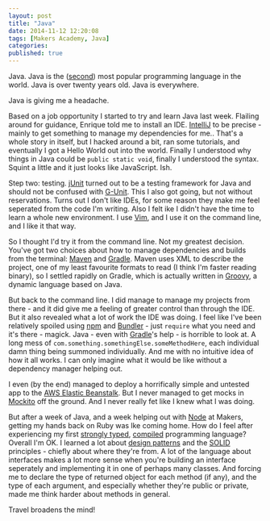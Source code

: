 ```yaml
---
layout: post
title: "Java"
date: 2014-11-12 12:20:08
tags: [Makers Academy, Java]
categories:
published: true
---
```


Java. Java is the
([second](http://www.tiobe.com/index.php/content/paperinfo/tpci/index.html))
most popular programming language in the world. Java is over twenty years old.
Java is everywhere.

Java is giving me a headache.

Based on a job opportunity I started to try and learn Java last week. Flailing
around for guidance, Enrique told me to install an IDE. [IntelliJ] to be
precise - mainly to get something to manage my dependencies for me.. That's
a whole story in itself, but I hacked around a bit, ran some tutorials, and
eventually I got a Hello World out into the world. Finally
I understood why things in Java could be `public static void`, finally
I understood the syntax. Squint a little and it just looks like JavaScript. Ish.

Step two: testing. [jUnit] turned out to be a testing framework for Java
and should not be confused with [G-Unit].  This I also got going, but not
without reservations. Turns out I don't like IDEs, for some reason they make me
feel seperated from the code I'm writing.  Also I felt ike I didn't have the
time to learn a whole new environment. I use [Vim], and I use it on the command
line, and I like it that way.

So I thought I'd try it from the command line. Not my greatest decision. You've
got two choices about how to manage dependencies and builds from the terminal:
[Maven] and [Gradle]. Maven uses XML to describe the project, one of my
least favourite formats to read (I think I'm faster reading binary), so
I settled rapidly on Gradle, which is actually written in [Groovy], a dynamic
language based on Java.

But back to the command line. I did manage to manage my projects from there -
and it did give me a feeling of greater control than through the IDE. But it
also revealed what a lot of work the IDE was doing. I feel like I've been
relatively spoiled using [npm] and [Bundler] - just `require` what you
need and it's there - magick. Java - even with [Gradle]'s help - is horrible
to look at. A long mess of `com.something.somethingElse.someMethodHere`, each
individual damn thing being summoned individually. And me with no intuitive idea
of how it all works. I can only imagine what it would be like without
a dependency manager helping out.

I even (by the end) managed to deploy a horrifically simple and untested app to
the [AWS Elastic Beanstalk]. But I never managed to get mocks in [Mockito]
off the ground. And I never really fet like I knew what I was doing.

But after a week of Java, and a week helping out with [Node] at Makers,
getting my hands back on Ruby was lke coming home. How do I feel after
experiencing my first [strongly typed], [compiled] programming language?
Overall I'm OK. I learned a lot about [design patterns] and the [SOLID]
principles - chiefly about where they're from. A lot of the language about
interfaces makes a lot more sense when you're building an interface seperately
and implementing it in one of perhaps many classes. And forcing me to declare
the type of returned object for each method (if any), and the type of each
argument, and especially whether they're public or private, made me think harder
about methods in general.

Travel broadens the mind!

[AWS Elastic Beanstalk]: http://aws.amazon.com/elasticbeanstalk/
[Bundler]: http://bundler.io/
[compiled]: http://en.wikipedia.org/wiki/Compiled_language
[design patterns]: http://en.wikipedia.org/wiki/Software_design_pattern
[G-Unit]: http://en.wikipedia.org/wiki/G-Unit
[Gradle]: http://www.gradle.org/
[Groovy]: https://www.google.co.uk/webhp?sourceid=chrome-instant&ion=1&espv=2&ie=UTF-8#q=groovy
[IntelliJ]: https://www.jetbrains.com/idea/
[jUnit]: http://junit.org/
[Maven]: http://maven.apache.org/
[Mockito]: https://code.google.com/p/mockito/
[Node]: http://nodejs.org/
[npm]: https://www.npmjs.org/
[SOLID]: http://en.wikipedia.org/wiki/SOLID_(object-oriented_design)
[strongly typed]: http://en.wikipedia.org/wiki/Strong_and_weak_typing
[Vim]: http://www.vim.org/
